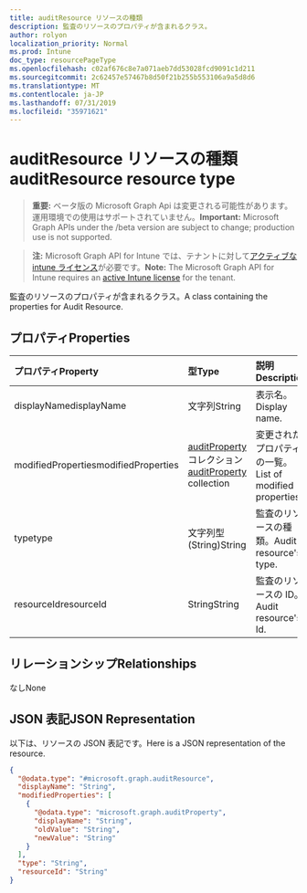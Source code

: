 ```yaml
---
title: auditResource リソースの種類
description: 監査のリソースのプロパティが含まれるクラス。
author: rolyon
localization_priority: Normal
ms.prod: Intune
doc_type: resourcePageType
ms.openlocfilehash: c02af676c8e7a071aeb7dd53028fcd9091c1d211
ms.sourcegitcommit: 2c62457e57467b8d50f21b255b553106a9a5d8d6
ms.translationtype: MT
ms.contentlocale: ja-JP
ms.lasthandoff: 07/31/2019
ms.locfileid: "35971621"
---
```

# <a name="auditresource-resource-type"></a><span data-ttu-id="19abc-103">auditResource リソースの種類</span><span class="sxs-lookup"><span data-stu-id="19abc-103">auditResource resource type</span></span>

> <span data-ttu-id="19abc-104">**重要:** ベータ版の Microsoft Graph Api は変更される可能性があります。運用環境での使用はサポートされていません。</span><span class="sxs-lookup"><span data-stu-id="19abc-104">**Important:** Microsoft Graph APIs under the /beta version are subject to change; production use is not supported.</span></span>

> <span data-ttu-id="19abc-105">**注:** Microsoft Graph API for Intune では、テナントに対して[アクティブな intune ライセンス](https://go.microsoft.com/fwlink/?linkid=839381)が必要です。</span><span class="sxs-lookup"><span data-stu-id="19abc-105">**Note:** The Microsoft Graph API for Intune requires an [active Intune license](https://go.microsoft.com/fwlink/?linkid=839381) for the tenant.</span></span>

<span data-ttu-id="19abc-106">監査のリソースのプロパティが含まれるクラス。</span><span class="sxs-lookup"><span data-stu-id="19abc-106">A class containing the properties for Audit Resource.</span></span>

## <a name="properties"></a><span data-ttu-id="19abc-107">プロパティ</span><span class="sxs-lookup"><span data-stu-id="19abc-107">Properties</span></span>
|<span data-ttu-id="19abc-108">プロパティ</span><span class="sxs-lookup"><span data-stu-id="19abc-108">Property</span></span>|<span data-ttu-id="19abc-109">型</span><span class="sxs-lookup"><span data-stu-id="19abc-109">Type</span></span>|<span data-ttu-id="19abc-110">説明</span><span class="sxs-lookup"><span data-stu-id="19abc-110">Description</span></span>|
|:---|:---|:---|
|<span data-ttu-id="19abc-111">displayName</span><span class="sxs-lookup"><span data-stu-id="19abc-111">displayName</span></span>|<span data-ttu-id="19abc-112">文字列</span><span class="sxs-lookup"><span data-stu-id="19abc-112">String</span></span>|<span data-ttu-id="19abc-113">表示名。</span><span class="sxs-lookup"><span data-stu-id="19abc-113">Display name.</span></span>|
|<span data-ttu-id="19abc-114">modifiedProperties</span><span class="sxs-lookup"><span data-stu-id="19abc-114">modifiedProperties</span></span>|<span data-ttu-id="19abc-115">[auditProperty](../resources/intune-auditing-auditproperty.md) コレクション</span><span class="sxs-lookup"><span data-stu-id="19abc-115">[auditProperty](../resources/intune-auditing-auditproperty.md) collection</span></span>|<span data-ttu-id="19abc-116">変更されたプロパティの一覧。</span><span class="sxs-lookup"><span data-stu-id="19abc-116">List of modified properties.</span></span>|
|<span data-ttu-id="19abc-117">type</span><span class="sxs-lookup"><span data-stu-id="19abc-117">type</span></span>|<span data-ttu-id="19abc-118">文字列型 (String)</span><span class="sxs-lookup"><span data-stu-id="19abc-118">String</span></span>|<span data-ttu-id="19abc-119">監査のリソースの種類。</span><span class="sxs-lookup"><span data-stu-id="19abc-119">Audit resource's type.</span></span>|
|<span data-ttu-id="19abc-120">resourceId</span><span class="sxs-lookup"><span data-stu-id="19abc-120">resourceId</span></span>|<span data-ttu-id="19abc-121">String</span><span class="sxs-lookup"><span data-stu-id="19abc-121">String</span></span>|<span data-ttu-id="19abc-122">監査のリソースの ID。</span><span class="sxs-lookup"><span data-stu-id="19abc-122">Audit resource's Id.</span></span>|

## <a name="relationships"></a><span data-ttu-id="19abc-123">リレーションシップ</span><span class="sxs-lookup"><span data-stu-id="19abc-123">Relationships</span></span>
<span data-ttu-id="19abc-124">なし</span><span class="sxs-lookup"><span data-stu-id="19abc-124">None</span></span>

## <a name="json-representation"></a><span data-ttu-id="19abc-125">JSON 表記</span><span class="sxs-lookup"><span data-stu-id="19abc-125">JSON Representation</span></span>
<span data-ttu-id="19abc-126">以下は、リソースの JSON 表記です。</span><span class="sxs-lookup"><span data-stu-id="19abc-126">Here is a JSON representation of the resource.</span></span>
<!-- {
  "blockType": "resource",
  "@odata.type": "microsoft.graph.auditResource"
}
-->
``` json
{
  "@odata.type": "#microsoft.graph.auditResource",
  "displayName": "String",
  "modifiedProperties": [
    {
      "@odata.type": "microsoft.graph.auditProperty",
      "displayName": "String",
      "oldValue": "String",
      "newValue": "String"
    }
  ],
  "type": "String",
  "resourceId": "String"
}
```





